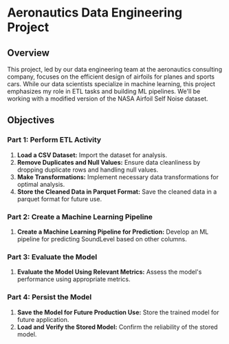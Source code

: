 # Aeronautics Data Engineering Project

## Overview
This project, led by our data engineering team at the aeronautics consulting company, focuses on the efficient design of airfoils for planes and sports cars. While our data scientists specialize in machine learning, this project emphasizes my role in ETL tasks and building ML pipelines. We'll be working with a modified version of the NASA Airfoil Self Noise dataset.

## Objectives

### Part 1: Perform ETL Activity
1. **Load a CSV Dataset:** Import the dataset for analysis.
2. **Remove Duplicates and Null Values:** Ensure data cleanliness by dropping duplicate rows and handling null values.
3. **Make Transformations:** Implement necessary data transformations for optimal analysis.
4. **Store the Cleaned Data in Parquet Format:** Save the cleaned data in a parquet format for future use.

### Part 2: Create a Machine Learning Pipeline
1. **Create a Machine Learning Pipeline for Prediction:** Develop an ML pipeline for predicting SoundLevel based on other columns.

### Part 3: Evaluate the Model
1. **Evaluate the Model Using Relevant Metrics:** Assess the model's performance using appropriate metrics.

### Part 4: Persist the Model
1. **Save the Model for Future Production Use:** Store the trained model for future application.
2. **Load and Verify the Stored Model:** Confirm the reliability of the stored model.

